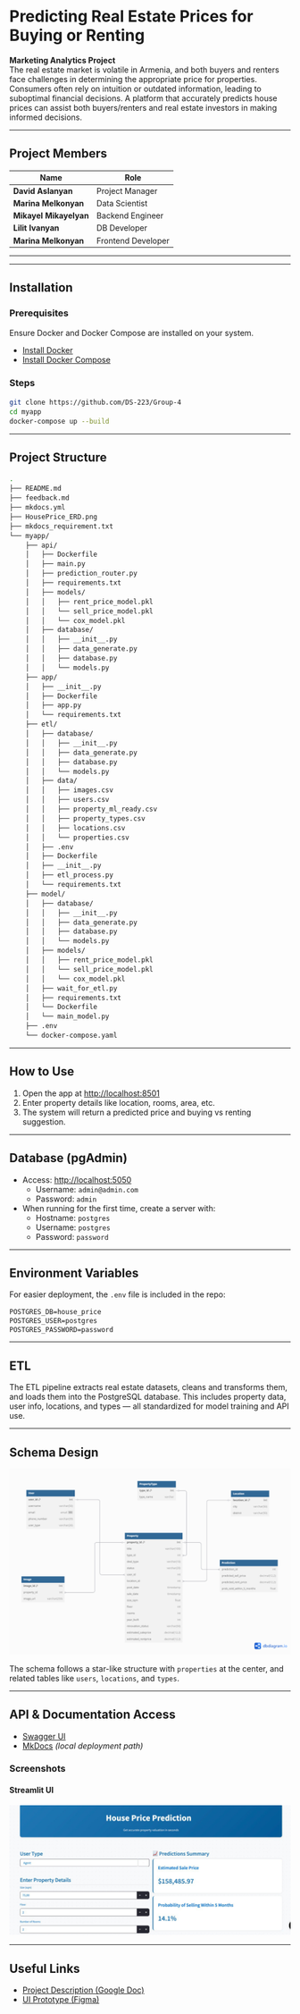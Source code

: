 
# Predicting Real Estate Prices for Buying or Renting

**Marketing Analytics Project**  
The real estate market is volatile in Armenia, and both buyers and renters face challenges in determining the appropriate price for properties. Consumers often rely on intuition or outdated information, leading to suboptimal financial decisions. A platform that accurately predicts house prices can assist both buyers/renters and real estate investors in making informed decisions.

---

## Project Members

| Name                  | Role                 |
|-----------------------|----------------------|
| **David Aslanyan**    | Project Manager      |
| **Marina Melkonyan**  | Data Scientist       |
| **Mikayel Mikayelyan**| Backend Engineer     |
| **Lilit Ivanyan**     | DB Developer         |
| **Marina Melkonyan**  | Frontend Developer   |

---

---

## Installation

### Prerequisites

Ensure Docker and Docker Compose are installed on your system.

- [Install Docker](https://docs.docker.com/get-docker/)
- [Install Docker Compose](https://docs.docker.com/compose/install/)

### Steps

```bash
git clone https://github.com/DS-223/Group-4
cd myapp
docker-compose up --build
```

---

## Project Structure

```bash
.
├── README.md
├── feedback.md
├── mkdocs.yml
├── HousePrice_ERD.png
├── mkdocs_requirement.txt
└── myapp/
    ├── api/
    │   ├── Dockerfile
    │   ├── main.py
    │   ├── prediction_router.py
    │   ├── requirements.txt
    │   ├── models/
    │   │   ├── rent_price_model.pkl
    │   │   └── sell_price_model.pkl
    │   │   └── cox_model.pkl
    │   ├── database/
    │   │   ├── __init__.py
    │   │   ├── data_generate.py
    │   │   ├── database.py
    │   │   └── models.py
    ├── app/
    │   ├── __init__.py
    │   ├── Dockerfile
    │   ├── app.py
    │   └── requirements.txt
    ├── etl/
    │   ├── database/
    │   │   ├── __init__.py
    │   │   ├── data_generate.py
    │   │   ├── database.py
    │   │   └── models.py
    │   ├── data/
    │   │   ├── images.csv
    │   │   ├── users.csv
    │   │   ├── property_ml_ready.csv
    │   │   ├── property_types.csv
    │   │   ├── locations.csv
    │   │   └── properties.csv
    │   ├── .env
    │   ├── Dockerfile
    │   ├── __init__.py
    │   ├── etl_process.py
    │   └── requirements.txt
    ├── model/
    │   ├── database/
    │   │   ├── __init__.py
    │   │   ├── data_generate.py
    │   │   ├── database.py
    │   │   └── models.py
    │   ├── models/
    │   │   ├── rent_price_model.pkl
    │   │   └── sell_price_model.pkl
    │   │   └── cox_model.pkl
    │   ├── wait_for_etl.py
    │   ├── requirements.txt
    │   └── Dockerfile
    │   └── main_model.py 
    ├── .env
    └── docker-compose.yaml
```

---

## How to Use

1. Open the app at [http://localhost:8501](http://localhost:8501)
2. Enter property details like location, rooms, area, etc.
3. The system will return a predicted price and buying vs renting suggestion.

---

## Database (pgAdmin)

- Access: [http://localhost:5050](http://localhost:5050)
    - Username: `admin@admin.com`
    - Password: `admin`
- When running for the first time, create a server with:
    - Hostname: `postgres`
    - Username: `postgres`
    - Password: `password`

---

## Environment Variables

For easier deployment, the `.env` file is included in the repo:

```env
POSTGRES_DB=house_price
POSTGRES_USER=postgres
POSTGRES_PASSWORD=password
```

---

## ETL

The ETL pipeline extracts real estate datasets, cleans and transforms them, and loads them into the PostgreSQL database. This includes property data, user info, locations, and types — all standardized for model training and API use.

---

## Schema Design

![Star Schema](./HousePrice_ERD.png)

The schema follows a star-like structure with `properties` at the center, and related tables like `users`, `locations`, and `types`.

---

## API & Documentation Access

- [Swagger UI](http://localhost:8000/docs)
- [MkDocs](http://localhost:8000/mkdocs) *(local deployment path)*

### Screenshots

#### Streamlit UI
![UI Screenshot](./docs//assets/UI_Prediction.jpg)

---


## Useful Links

- [Project Description (Google Doc)](https://docs.google.com/document/d/11OJNRnnq2lZdgOXWndGn-yDkSRa1fx1uDCb__ijpR5E/edit?tab=t.0)
- [UI Prototype (Figma)](https://www.figma.com/design/uahdQREnaz8OS5VTAKfniV/House-price-Prediction?node-id=0-1&p=f&t=aJBnhiUe9R1Lv2zr-0)
